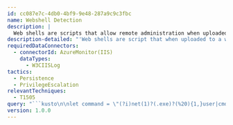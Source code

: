 ```yaml
---
id: cc087e7c-4db0-4bf9-9e48-287a9c9c3fbc
name: Webshell Detection
description: |
  Web shells are scripts that allow remote administration when uploaded to a web server. This query can detect web shells using GET requests by searching for keywords in URL strings.
description-detailed: "'Web shells are script that when uploaded to a web server can be used for remote administration. \nAttackers often use web shells to obtain unauthorized access, escalate //privilege as well as further compromise the environment. \nThe query detects web shells that use GET requests by keyword searches in URL strings. \nThis is based out of sigma rules described. \nThere could be some web sites like wikis with articles on os commands and pages that include the os //commands in the URLs that might cause FP.'\n"
requiredDataConnectors:
  - connectorId: AzureMonitor(IIS)
    dataTypes:
      - W3CIISLog
tactics:
  - Persistence
  - PrivilegeEscalation
relevantTechniques:
  - T1505
query: "```kusto\n\nlet command = \"(?i)net(1)?(.exe)?(%20){1,}user|cmd(.exe)?(%20){1,}/c(%20){1,}\";\nW3CIISLog\n| where csMethod == \"GET\" \n| where ( csUriQuery has \"whoami\" or csUriQuery matches regex command ) or \n        ( csUriStem has \"whoami\" or csUriStem matches regex command ) or\n        ( csReferer has \"whoami\" or csReferer matches regex command )\n| summarize StartTime = max(TimeGenerated), EndTime = min(TimeGenerated), ConnectionCount = count() \nby Computer, sSiteName, sIP, cIP, csUserName, csUriQuery, csMethod, scStatus, scSubStatus, scWin32Status\n| extend timestamp = StartTime, IPCustomEntity = cIP, HostCustomEntity = Computer, AccountCustomEntity = csUserName \n```"
version: 1.0.0
---
```


